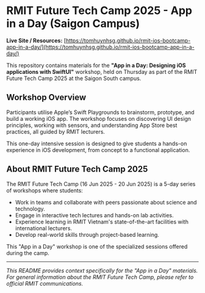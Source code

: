 # RMIT Future Tech Camp 2025 - App in a Day (Saigon Campus)

**Live Site / Resources:** [https://tomhuynhsg.github.io/rmit-ios-bootcamp-app-in-a-day/](https://tomhuynhsg.github.io/rmit-ios-bootcamp-app-in-a-day/)

This repository contains materials for the **"App in a Day: Designing iOS applications with SwiftUI"** workshop, held on Thursday as part of the RMIT Future Tech Camp 2025 at the Saigon South campus.

## Workshop Overview

Participants utilise Apple’s Swift Playgrounds to brainstorm, prototype, and build a working iOS app. The workshop focuses on discovering UI design principles, working with sensors, and understanding App Store best practices, all guided by RMIT lecturers.

This one-day intensive session is designed to give students a hands-on experience in iOS development, from concept to a functional application.

## About RMIT Future Tech Camp 2025

The RMIT Future Tech Camp (16 Jun 2025 - 20 Jun 2025) is a 5-day series of workshops where students:
- Work in teams and collaborate with peers passionate about science and technology.
- Engage in interactive tech lectures and hands-on lab activities.
- Experience learning in RMIT Vietnam's state-of-the-art facilities with international lecturers.
- Develop real-world skills through project-based learning.

This "App in a Day" workshop is one of the specialized sessions offered during the camp.

---

*This README provides context specifically for the "App in a Day" materials. For general information about the RMIT Future Tech Camp, please refer to official RMIT communications.*
